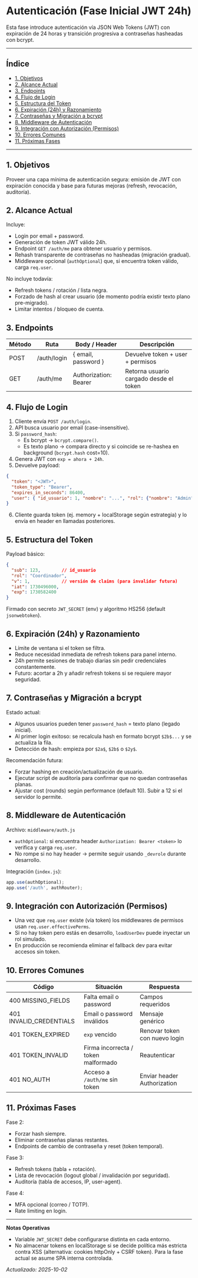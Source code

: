 # Autenticación (Fase Inicial JWT 24h)

Esta fase introduce autenticación vía JSON Web Tokens (JWT) con expiración de 24 horas y transición progresiva a contraseñas hasheadas con bcrypt.

---
## Índice
- [1. Objetivos](#1-objetivos)
- [2. Alcance Actual](#2-alcance-actual)
- [3. Endpoints](#3-endpoints)
- [4. Flujo de Login](#4-flujo-de-login)
- [5. Estructura del Token](#5-estructura-del-token)
- [6. Expiración (24h) y Razonamiento](#6-expiración-24h-y-razonamiento)
- [7. Contraseñas y Migración a bcrypt](#7-contraseñas-y-migración-a-bcrypt)
- [8. Middleware de Autenticación](#8-middleware-de-autenticación)
- [9. Integración con Autorización (Permisos)](#9-integración-con-autorización-permisos)
- [10. Errores Comunes](#10-errores-comunes)
- [11. Próximas Fases](#11-próximas-fases)

---
## 1. Objetivos
Proveer una capa mínima de autenticación segura: emisión de JWT con expiración conocida y base para futuras mejoras (refresh, revocación, auditoría).

## 2. Alcance Actual
Incluye:
- Login por email + password.
- Generación de token JWT válido 24h.
- Endpoint `GET /auth/me` para obtener usuario y permisos.
- Rehash transparente de contraseñas no hasheadas (migración gradual).
- Middleware opcional (`authOptional`) que, si encuentra token válido, carga `req.user`.

No incluye todavía:
- Refresh tokens / rotación / lista negra.
- Forzado de hash al crear usuario (de momento podría existir texto plano pre-migrado).
- Limitar intentos / bloqueo de cuenta.

## 3. Endpoints
| Método | Ruta        | Body / Header | Descripción |
|--------|-------------|---------------|-------------|
| POST   | /auth/login | { email, password } | Devuelve token + user + permisos |
| GET    | /auth/me    | Authorization: Bearer <token> | Retorna usuario cargado desde el token |

## 4. Flujo de Login
1. Cliente envía `POST /auth/login`.
2. API busca usuario por email (case-insensitive).
3. Si `password_hash`:
   - Es bcrypt → `bcrypt.compare()`.
   - Es texto plano → compara directo y si coincide se re-hashea en background (`bcrypt.hash` cost=10).
4. Genera JWT con `exp = ahora + 24h`.
5. Devuelve payload:
```json
{
  "token": "<JWT>",
  "token_type": "Bearer",
  "expires_in_seconds": 86400,
  "user": { "id_usuario": 1, "nombre": "...", "rol": {"nombre": "Admin"}, "effectivePerms": {"alumnos":["read"]} }
}
```
6. Cliente guarda token (ej. memory + localStorage según estrategia) y lo envía en header en llamadas posteriores.

## 5. Estructura del Token
Payload básico:
```json
{
  "sub": 123,        // id_usuario
  "rol": "Coordinador",
  "v": 1,            // versión de claims (para invalidar futura)
  "iat": 1730496000,
  "exp": 1730582400
}
```
Firmado con secreto `JWT_SECRET` (env) y algoritmo HS256 (default `jsonwebtoken`).

## 6. Expiración (24h) y Razonamiento
- Límite de ventana si el token se filtra.
- Reduce necesidad inmediata de refresh tokens para panel interno.
- 24h permite sesiones de trabajo diarias sin pedir credenciales constantemente.
- Futuro: acortar a 2h y añadir refresh tokens si se requiere mayor seguridad.

## 7. Contraseñas y Migración a bcrypt
Estado actual:
- Algunos usuarios pueden tener `password_hash` = texto plano (legado inicial).
- Al primer login exitoso: se recalcula hash en formato bcrypt `$2b$...` y se actualiza la fila.
- Detección de hash: empieza por `$2a$`, `$2b$` o `$2y$`.

Recomendación futura:
- Forzar hashing en creación/actualización de usuario.
- Ejecutar script de auditoría para confirmar que no quedan contraseñas planas.
- Ajustar cost (rounds) según performance (default 10). Subir a 12 si el servidor lo permite.

## 8. Middleware de Autenticación
Archivo: `middleware/auth.js`
- `authOptional`: si encuentra header `Authorization: Bearer <token>` lo verifica y carga `req.user`.
- No rompe si no hay header → permite seguir usando `_devrole` durante desarrollo.

Integración (`index.js`):
```js
app.use(authOptional);
app.use('/auth', authRouter);
```

## 9. Integración con Autorización (Permisos)
- Una vez que `req.user` existe (vía token) los middlewares de permisos usan `req.user.effectivePerms`.
- Si no hay token pero estás en desarrollo, `loadUserDev` puede inyectar un rol simulado.
- En producción se recomienda eliminar el fallback dev para evitar accesos sin token.

## 10. Errores Comunes
| Código | Situación | Respuesta |
|--------|-----------|-----------|
| 400 MISSING_FIELDS | Falta email o password | Campos requeridos |
| 401 INVALID_CREDENTIALS | Email o password inválidos | Mensaje genérico |
| 401 TOKEN_EXPIRED | `exp` vencido | Renovar token con nuevo login |
| 401 TOKEN_INVALID | Firma incorrecta / token malformado | Reautenticar |
| 401 NO_AUTH | Acceso a `/auth/me` sin token | Enviar header Authorization |

## 11. Próximas Fases
Fase 2:
- Forzar hash siempre.
- Eliminar contraseñas planas restantes.
- Endpoints de cambio de contraseña y reset (token temporal).

Fase 3:
- Refresh tokens (tabla + rotación).
- Lista de revocación (logout global / invalidación por seguridad).
- Auditoría (tabla de accesos, IP, user-agent).

Fase 4:
- MFA opcional (correo / TOTP).
- Rate limiting en login.

---
**Notas Operativas**
- Variable `JWT_SECRET` debe configurarse distinta en cada entorno.
- No almacenar tokens en localStorage si se decide política más estricta contra XSS (alternativa: cookies httpOnly + CSRF token). Para la fase actual se asume SPA interna controlada.

*Actualizado: 2025-10-02*
